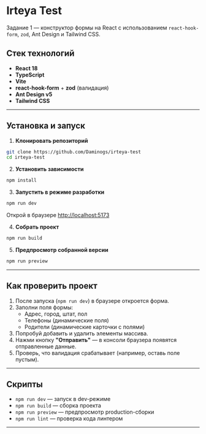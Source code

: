 # Irteya Test

Задание 1 — конструктор формы на React с использованием `react-hook-form`, `zod`, Ant Design и Tailwind CSS.

## Стек технологий

-   **React 18**
-   **TypeScript**
-   **Vite**
-   **react-hook-form** + **zod** (валидация)
-   **Ant Design v5**
-   **Tailwind CSS**

---

## Установка и запуск

1. **Клонировать репозиторий**

```bash
git clone https://github.com/Daminogs/irteya-test
cd irteya-test
```

2. **Установить зависимости**

```bash
npm install
```

3. **Запустить в режиме разработки**

```bash
npm run dev
```

Открой в браузере [http://localhost:5173](http://localhost:5173)

4. **Собрать проект**

```bash
npm run build
```

5. **Предпросмотр собранной версии**

```bash
npm run preview
```

---

## Как проверить проект

1. После запуска (`npm run dev`) в браузере откроется форма.
2. Заполни поля формы:
    - Адрес, город, штат, пол
    - Телефоны (динамические поля)
    - Родители (динамические карточки с полями)
3. Попробуй добавить и удалить элементы массива.
4. Нажми кнопку **"Отправить"** — в консоли браузера появятся отправленные данные.
5. Проверь, что валидация срабатывает (например, оставь поле пустым).

---

## Скрипты

-   `npm run dev` — запуск в dev-режиме
-   `npm run build` — сборка проекта
-   `npm run preview` — предпросмотр production-сборки
-   `npm run lint` — проверка кода линтером

---
